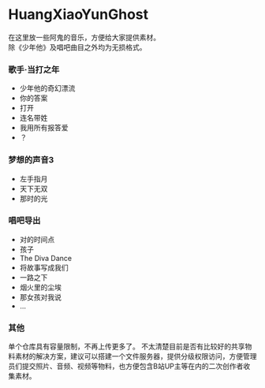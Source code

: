 # HuangXiaoYunGhost
在这里放一些阿鬼的音乐，方便给大家提供素材。  
除《少年他》及唱吧曲目之外均为无损格式。
### 歌手·当打之年
* 少年他的奇幻漂流
* 你的答案
* 打开
* 连名带姓
* 我用所有报答爱
* ？
### 梦想的声音3
* 左手指月
* 天下无双
* 那时的光
### 唱吧导出
* 对的时间点
* 孩子
* The Diva Dance
* 将故事写成我们
* 一路之下
* 烟火里的尘埃
* 那女孩对我说
* ...
### 其他
单个仓库具有容量限制，不再上传更多了。
不太清楚目前是否有比较好的共享物料素材的解决方案，建议可以搭建一个文件服务器，提供分级权限访问，方便管理员们提交照片、音频、视频等物料，也方便包含B站UP主等在内的二次创作者收集素材。
